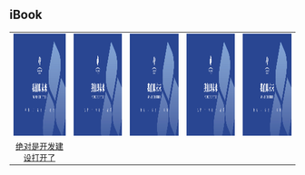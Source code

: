 ## iBook
||||||
|:---:|:---:|:---:|:---:|:---:|
|<img src="Book/CoverPhoto/test.jpg" width=150 height=180/> |<img src="Book/CoverPhoto/test.jpg" width=150 height=180/> |<img src="Book/CoverPhoto/test.jpg" width=150 height=180/> |<img src="Book/CoverPhoto/test.jpg" width=150 height=180/> |<img src="Book/CoverPhoto/test.jpg" width=150 height=180/> |
|[绝对是开发建设打开了]()|
